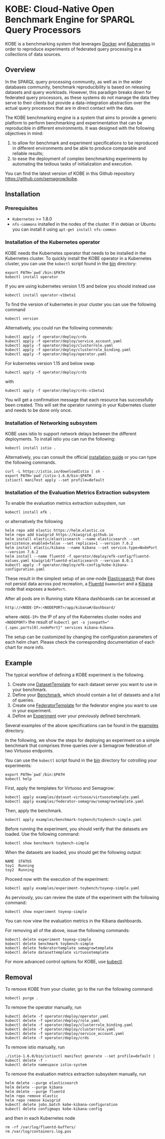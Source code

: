 # KOBE: Cloud-Native Open Benchmark Engine for SPARQL Query Processors

KOBE is a benchmarking system that leverages
[Docker](https://docker.io) and [Kubernetes](https://kubernetes.io) in
order to reproduce experiments of federated query processing in a
collections of data sources.

## Overview

In the SPARQL query processing community, as well as in the wider
databases community, benchmark reproducibility is based on releasing
datasets and query workloads. However, this paradigm breaks down for
federated query processors, as these systems do not manage the data
they serve to their clients but provide a data-integration abstraction
over the actual query processors that are in direct contact with the
data.

The KOBE benchmarking engine is a system that aims to provide a
generic platform to perform benchmarking and experimentation that can
be reproducible in different environments. It was designed with the
following objectives in mind:

1. to allow for benchmark and experiment specifications to be
   reproduced in different environments and be able to produce
   comparable and reliable results;
2. to ease the deployment of complex benchmarking experiments by
   automating the tedious tasks of initialization and execution.
   
You can find the latest version of KOBE in this Github repository https://github.com/semagrow/kobe.

## Installation

### Prerequisites

- `Kubernetes` >= 1.8.0
- `nfs-commons` installed in the nodes of the cluster. If in debian or
   Ubuntu you can install it using `apt-get install nfs-common`

### Installation of the Kubernetes operator

KOBE needs the Kubernetes operator that needs to be installed in the
Kubernetes cluster. To quickly install the KOBE operator in a
Kubernetes cluster, you can use the `kobectl` script found in the
[bin](bin/) directory:

```
export PATH=`pwd`/bin:$PATH
kobectl install operator 
```
If you are using kubernetes version 1.15 and below you should instead use 
```
kobectl install operator-v1beta1 
```
To find the version of kubernetes in your cluster you can use the following command
```
kobectl version 
```
Alternatively, you could run the following commends:

```
kubectl apply -f operator/deploy/crds
kubectl apply -f operator/deploy/service_account.yaml
kubectl apply -f operator/deploy/clusterrole.yaml
kubectl apply -f operator/deploy/clusterrole_binding.yaml
kubectl apply -f operator/deploy/operator.yaml
```
For kubernetes version 1.15 and below  swap

```
kubectl apply -f operator/deploy/crds
```
with
```
kubectl apply -f operator/deploy/crds-v1beta1
```

You will get a confirmation message that each resource has
successfully been created.
This will set the operator running in your Kubernetes cluster and
needs to be done only once.

### Installation of Networking subsystem

KOBE uses istio to support network delays between the different 
deployments. To install istio you can run the following:
```
kobectl install istio .
```
Alternatively, you can consult the official 
[installation guide](https://istio.io/docs/setup/getting-started/) 
or you can type the following commands.

```
curl -L https://istio.io/downloadIstio | sh -
export PATH=`pwd`/istio-1.6.0/bin:$PATH
istioctl manifest apply --set profile=default
```

### Installation of the Evaluation Metrics Extraction subsystem

To enable the evaluation metrics extraction subsystem, run
```
kobectl install efk .
```
or alternatively the following
```
helm repo add elastic https://helm.elastic.co
helm repo add kiwigrid https://kiwigrid.github.io
helm install elastic/elasticsearch --name elasticsearch --set persistence.enabled=false --set replicas=1 --version 7.6.2
helm install elastic/kibana --name kibana --set service.type=NodePort --version 7.6.2
helm install --name fluentd -f operator/deploy/efk-config/fluentd-values.yaml kiwigrid/fluentd-elasticsearch --version 8.0.1
kubectl apply -f operator/deploy/efk-config/kobe-kibana-configuration.yaml
```

These result in the simplest setup of an one-node
[Elasticsearch](https://github.com/elastic/helm-charts/blob/master/elasticsearch)
that does not persist data across pod recreation, a
[Fluentd](https://github.com/kiwigrid/helm-charts/tree/master/charts/fluentd-elasticsearch)
`DaemonSet` and a
[Kibana](https://github.com/elastic/helm-charts/tree/master/kibana)
node that exposes a `NodePort`. 

After all pods are in Running state Kibana dashboards can be accessed
at 
```
http://<NODE-IP>:<NODEPORT>/app/kibana#/dashboard/
``` 
where `<NODE-IP>` the IP of any of the Kubernetes cluster nodes and
`<NODEPORT>` the result of `kubectl get -o
jsonpath="{.spec.ports[0].nodePort}" services kibana-kibana`.

The setup can be customized by changing the configuration parameters
of each helm chart. Please check the corresponding documentation of
each chart for more info.

## Example

The typical workflow of defining a KOBE experiment is the following.
1. Create one [DatasetTemplate](operator/docs/api.md#datasettemplate)
   for each dataset server you want to use in your benchmark.
2. Define your [Benchmark](operator/docs/api.md#benchmark),
   which should contain a list of datasets and a list of queries.
2. Create one [FederatorTemplate](operator/docs/api.md#federatortemplate)
   for the federator engine you want to use in your experiment. 
3. Define an [Experiment](operator/docs/api.md#experiment) over your previously defined benchmark.

Several examples of the above specifications can be found in the [examples](examples/) directory.

In the following, we show the steps for deploying an experiment on a simple benchmark that comprises
three queries over a Semagrow federation of two Virtuoso endpoints.

You can use the `kobectl` script found in the [bin](bin/) directory for cotrolling your experiments:

```
export PATH=`pwd`/bin:$PATH
kobectl help
```

First, apply the templates for Virtuoso and Semagrow:

```
kobectl apply examples/dataset-virtuoso/virtuosotemplate.yaml
kobectl apply examples/federator-semagrow/semagrowtemplate.yaml
```
Then, apply the benchmark.

```
kobectl apply examples/benchmark-toybench/toybench-simple.yaml
```
Before running the experiment, you should verify that the datasets are loaded.
Use the following command:
```
kobectl show benchmark toybench-simple
```
When the datasets are loaded, you should get the following output:
```
NAME  STATUS
toy1  Running
toy2  Running
```
Proceed now with the execution of the experiment:
```
kobectl apply examples/experiment-toybench/toyexp-simple.yaml
```
As perviously, you can review the state of the experiment with the following command:
```
kobectl show experiment toyexp-simple
```
You can now view the evaluation metrics in the Kibana dashboards.

For removing all of the above, issue the following commands:
```
kobectl delete experiment toyexp-simple
kobectl delete benchmark toybench-simple
kobectl delete federatortemplate semagrowtemplate
kobectl delete datasettemplate virtuosotemplate
```
For more advanced control options for KOBE, use [kubectl](https://kubernetes.io/docs/reference/kubectl/overview/).

## Removal

To remove KOBE from your cluster, go to the run the following command:
```
kobectl purge .
```
To remove the operator manually, run
```
kubectl delete -f operator/deploy/operator.yaml
kubectl delete -f operator/deploy/role.yaml
kubectl delete -f operator/deploy/clusterrole_binding.yaml
kubectl delete -f operator/deploy/clusterrole.yaml
kubectl delete -f operator/deploy/service_account.yaml
kubectl delete -f operator/deploy/crds
```
To remove istio manually, run
```
./istio-1.6.0/bin/istioctl manifest generate --set profile=default | kubectl delete -f -
kubectl delete namespace istio-system
```
To remove the evaluation metrics extraction subsystem manually, run
```
helm delete --purge elasticsearch
helm delete --purge kibana
helm delete --purge fluentd
helm repo remove elastic
helm repo remove kiwigrid
kubectl delete jobs.batch kobe-kibana-configuration
kubectl delete configmaps kobe-kibana-config
```
and then in each Kubernetes node
```
rm -rf /var/log/fluentd-buffers/
rm /var/log/containers.log.pos
```
